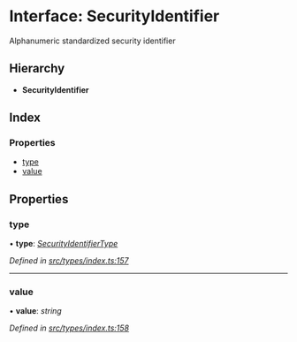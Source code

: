 # Interface: SecurityIdentifier

Alphanumeric standardized security identifier

## Hierarchy

* **SecurityIdentifier**

## Index

### Properties

* [type](securityidentifier.md#type)
* [value](securityidentifier.md#value)

## Properties

###  type

• **type**: *[SecurityIdentifierType](../enums/securityidentifiertype.md)*

*Defined in [src/types/index.ts:157](https://github.com/PolymathNetwork/polymesh-sdk/blob/31a16a34/src/types/index.ts#L157)*

___

###  value

• **value**: *string*

*Defined in [src/types/index.ts:158](https://github.com/PolymathNetwork/polymesh-sdk/blob/31a16a34/src/types/index.ts#L158)*
